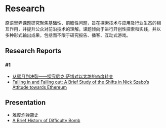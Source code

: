 # Research

原语里弄课题研究聚焦基础性、前瞻性问题，旨在探索技术与应用及行业生态的相互作用，并提升公众对前沿技术的理解。课题倾向于进行开创性探索和实践，并以多种形式输出成果，包括而不限于研究报告、播客、互动式游戏。

## Research Reports
### #1 
- [从蜜月到决裂——探究尼克·萨博对以太坊的态度转变](https://github.com/PrimitivesLane/Research/blob/main/%E4%BB%8E%E8%9C%9C%E6%9C%88%E5%88%B0%E5%86%B3%E8%A3%82%E2%80%94%E2%80%94%E6%8E%A2%E7%A9%B6%E5%B0%BC%E5%85%8B%C2%B7%E8%90%A8%E5%8D%9A%E5%AF%B9%E4%BB%A5%E5%A4%AA%E5%9D%8A%E7%9A%84%E6%80%81%E5%BA%A6%E8%BD%AC%E5%8F%98.md)
- [Falling in and Falling out: A Brief Study of the Shifts in Nick Szabo’s Attitude towards Ethereum](https://github.com/PrimitivesLane/Research/blob/main/Falling%20in%20and%20Falling%20out_%20A%20Brief%20Study%20of%20the%20Shifts%20in%20Nick%20Szabo%E2%80%99s%20Attitude%20towards%20Ethereum.md)

## Presentation
- [难度炸弹简史](https://github.com/PrimitivesLane/Research/blob/main/A%20Brief%20History%20of%20Difficulty%20Bomb.pdf)
- [A Brief History of Difficulty Bomb](https://github.com/PrimitivesLane/Research/blob/main/A_Brief_History_of_Difficulty_Bomb_EN.pdf)
